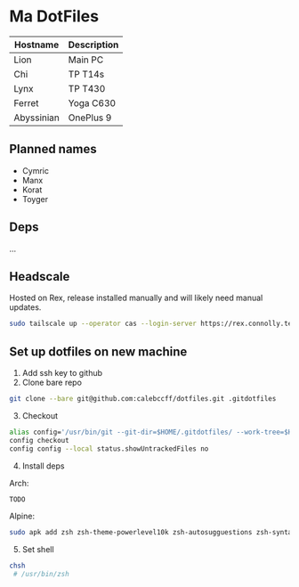 # Ma DotFiles

| Hostname     | Description |
|--------------|-------------|
| Lion         | Main PC     |
| Chi          | TP T14s     |
| Lynx         | TP T430     |
| Ferret       | Yoga C630   |
| Abyssinian   | OnePlus 9   |

## Planned names

* Cymric
* Manx
* Korat
* Toyger

## Deps

...

## Headscale

Hosted on Rex, release installed manually and will likely need manual updates.

```sh
sudo tailscale up --operator cas --login-server https://rex.connolly.tech
```

## Set up dotfiles on new machine

1. Add ssh key to github
2. Clone bare repo

```sh
git clone --bare git@github.com:calebccff/dotfiles.git .gitdotfiles
```

3. Checkout

```sh
alias config='/usr/bin/git --git-dir=$HOME/.gitdotfiles/ --work-tree=$HOME'
config checkout
config config --local status.showUntrackedFiles no
```

4. Install deps

Arch:

```sh
TODO
```

Alpine:

```sh
sudo apk add zsh zsh-theme-powerlevel10k zsh-autosugguestions zsh-syntax-highlighting py3-argcomplete
```

5. Set shell

```sh
chsh
 # /usr/bin/zsh
```

